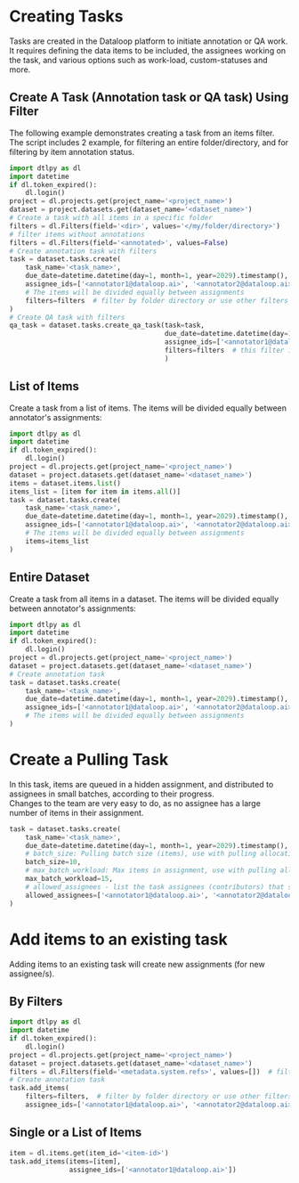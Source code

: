 # Creating Tasks  
Tasks are created in the Dataloop platform to initiate annotation or QA work.  
It requires defining the data items to be included, the assignees working on the task, and various options such as work-load, custom-statuses and more.  
  
## Create A Task (Annotation task or QA task) Using Filter  
The following example demonstrates creating a task from an items filter.  
The script includes 2 example, for filtering an entire folder/directory, and for filtering by item annotation status.  
  

```python
import dtlpy as dl
import datetime
if dl.token_expired():
    dl.login()
project = dl.projects.get(project_name='<project_name>')
dataset = project.datasets.get(dataset_name='<dataset_name>')
# Create a task with all items in a specific folder
filters = dl.Filters(field='<dir>', values='</my/folder/directory>')
# filter items without annotations
filters = dl.Filters(field='<annotated>', values=False)
# Create annotation task with filters
task = dataset.tasks.create(
    task_name='<task_name>',
    due_date=datetime.datetime(day=1, month=1, year=2029).timestamp(),
    assignee_ids=['<annotator1@dataloop.ai>', '<annotator2@dataloop.ai>'],
    # The items will be divided equally between assignments
    filters=filters  # filter by folder directory or use other filters
)
# Create QA task with filters
qa_task = dataset.tasks.create_qa_task(task=task,
                                       due_date=datetime.datetime(day=1, month=1, year=2029).timestamp(),
                                       assignee_ids=['<annotator1@dataloop.ai>', '<annotator2@dataloop.ai>'],
                                       filters=filters  # this filter is for "completed items"
                                       )
```
## List of Items  
Create a task from a list of items. The items will be divided equally between annotator's assignments:  

```python
import dtlpy as dl
import datetime
if dl.token_expired():
    dl.login()
project = dl.projects.get(project_name='<project_name>')
dataset = project.datasets.get(dataset_name='<dataset_name>')
items = dataset.items.list()
items_list = [item for item in items.all()]
task = dataset.tasks.create(
    task_name='<task_name>',
    due_date=datetime.datetime(day=1, month=1, year=2029).timestamp(),
    assignee_ids=['<annotator1@dataloop.ai>', '<annotator2@dataloop.ai>'],
    # The items will be divided equally between assignments
    items=items_list
)
```
## Entire Dataset  
Create a task from all items in a dataset. The items will be divided equally between annotator's assignments:  

```python
import dtlpy as dl
import datetime
if dl.token_expired():
    dl.login()
project = dl.projects.get(project_name='<project_name>')
dataset = project.datasets.get(dataset_name='<dataset_name>')
# Create annotation task
task = dataset.tasks.create(
    task_name='<task_name>',
    due_date=datetime.datetime(day=1, month=1, year=2029).timestamp(),
    assignee_ids=['<annotator1@dataloop.ai>', '<annotator2@dataloop.ai>']
    # The items will be divided equally between assignments
)
```
# Create a Pulling Task  
In this task, items are queued in a hidden assignment, and distributed to assignees in small batches, according to their progress.  
Changes to the team are very easy to do, as no assignee has a large number of items in their assignment.  

```python
task = dataset.tasks.create(
    task_name='<task_name>',
    due_date=datetime.datetime(day=1, month=1, year=2029).timestamp(),
    # batch_size: Pulling batch size (items), use with pulling allocation method. Restrictions - Min 3, max 100
    batch_size=10,
    # max_batch_workload: Max items in assignment, use with pulling allocation method. Restrictions - Min batchSize + 2, max batchSize * 2
    max_batch_workload=15,
    # allowed_assignees - list the task assignees (contributors) that should be working on the task. Provide a list of users' emails
    allowed_assignees=['<annotator1@dataloop.ai>', '<annotator2@dataloop.ai>']
)
```
# Add items to an existing task  
Adding items to an existing task will create new assignments (for new assignee/s).  
  
## By Filters  

```python
import dtlpy as dl
import datetime
if dl.token_expired():
    dl.login()
project = dl.projects.get(project_name='<project_name>')
dataset = project.datasets.get(dataset_name='<dataset_name>')
filters = dl.Filters(field='<metadata.system.refs>', values=[])  # filter on unassigned items
# Create annotation task
task.add_items(
    filters=filters,  # filter by folder directory or use other filters
    assignee_ids=['<annotator1@dataloop.ai>', '<annotator2@dataloop.ai>'])
```
## Single or a List of Items  

```python
item = dl.items.get(item_id='<item-id>')
task.add_items(items=[item],
               assignee_ids=['<annotator1@dataloop.ai>'])
```
